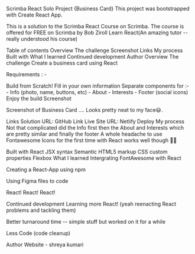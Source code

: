 Scrimba React Solo Project {Business Card}
This project was bootstrapped with Create React App.

This is a solution to the Scrimba React Course on Scrimba. The course is offered for FREE on Scrimba by Bob Ziroll Learn React(An amazing tutor -- really understood his course)

Table of contents
Overview
The challenge
Screenshot
Links
My process
Built with
What I learned
Continued development
Author
Overview
The challenge
Create a business card using React

Requirements : -

Build from Scratch!
Fill in your own information
Separate components for :- - Info (photo, name, buttons, etc) - About - Interests - Footer (social icons)
Enjoy the build
Screenshot


Screenshot of Business Card .... Looks pretty neat to my face😃.

Links
Solution URL: GitHub Link
Live Site URL: Netlify Deploy
My process
Not that complicated did the Info first then the About and Interests which are pretty similar and finally the footer A whole headache to use Fontawesome Icons for the first time with React works well though 💪🏽

Built with
React
JSX syntax
Semantic HTML5 markup
CSS custom properties
Flexbox
What I learned
Intergrating FontAwesome with React

Creating a React-App using npm

Using Figma files to code

React! React! React!

Continued development
Learning more React! (yeah reenacting React problems and tackling them)

Better turnaround time -- simple stuff but worked on it for a while

Less Code (code cleanup)

Author
Website - shreya kumari
